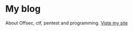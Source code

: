 # My blog
About Offsec, ctf, pentest and programming. [Viste my site](https://bynafrez08.github.io)
